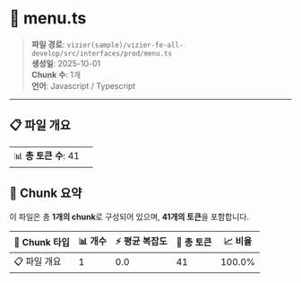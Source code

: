 # 📄 menu.ts

> **파일 경로**: `vizier(sample)/vizier-fe-all-develop/src/interfaces/prod/menu.ts`  
> **생성일**: 2025-10-01  
> **Chunk 수**: 1개  
> **언어**: Javascript / Typescript
---


## 📋 파일 개요

| | |
|--|--|
| 📊 **총 토큰 수**: 41 |  |






## 🧩 Chunk 요약

이 파일은 총 **1개의 chunk**로 구성되어 있으며, **41개의 토큰**을 포함합니다.

| 🧩 Chunk 타입 | 📊 개수 | ⚡ 평균 복잡도 | 📝 총 토큰 | 📈 비율 |
|---------------|--------|-------------|----------|--------|
| 📋 파일 개요 | 1 | 0.0 | 41 | 100.0% |

